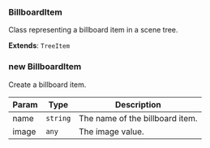 <a name="BillboardItem"></a>

### BillboardItem 
Class representing a billboard item in a scene tree.


**Extends**: <code>TreeItem</code>  
<a name="new_BillboardItem_new"></a>

### new BillboardItem
Create a billboard item.


| Param | Type | Description |
| --- | --- | --- |
| name | <code>string</code> | The name of the billboard item. |
| image | <code>any</code> | The image value. |

